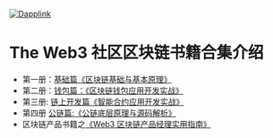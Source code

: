 [![Dapplink](https://github.com/the-web3/.github/blob/main/profile/theweb3.jpeg)](https://github.com/the-web3)


# The Web3 社区区块链书籍合集介绍

- 第一册：[基础篇《区块链基础与基本原理》](https://x.com/0xtheweb3/status/1883830328030298551)
- 第二册：[钱包篇：《区块链钱包应用开发实战》](https://x.com/0xtheweb3/status/1884583091366510773)
- 第三册: [链上开发篇《智能合约应用开发实战》](https://x.com/0xtheweb3/status/1885244405709496735)
- 第四册 [公链篇:《公链底层原理与源码解析》](https://x.com/0xtheweb3/status/1885864350134796538)
- 区块链产品书籍之[《Web3 区块链产品经理实用指南》](https://x.com/0xtheweb3/status/1887517167270482267)
